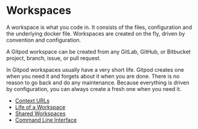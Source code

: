 # Workspaces

A workspace is what you code in. It consists of the files, configuration and the underlying docker file.
Workspaces are created on the fly, driven by convention and configuration.

A Gitpod workspace can be created from any GitLab, GitHub, or Bitbucket project, branch, issue, or pull request.

In Gitpod workspaces usually have a very short life. Gitpod creates one when you need it and forgets about it when you are done.
There is no reason to go back and do any maintenance. Because everything is driven by configuration, you can always create a fresh one when you need it.

  * [Context URLs](/docs/context-urls/)
  * [Life of a Workspace](/docs/life-of-workspace/)
  * [Shared Workspaces](/docs/sharing-and-collaboration/)
  * [Command Line Interface](/docs/command-line-interface/)

